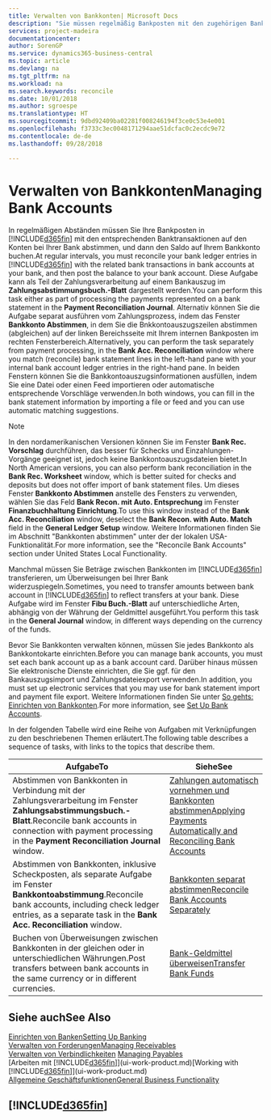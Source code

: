 ```yaml
---
title: Verwalten von Bankkonten| Microsoft Docs
description: "Sie müssen regelmäßig Bankposten mit den zugehörigen Banktransaktionen in Ihren Bankkonten abstimmen."
services: project-madeira
documentationcenter: 
author: SorenGP
ms.service: dynamics365-business-central
ms.topic: article
ms.devlang: na
ms.tgt_pltfrm: na
ms.workload: na
ms.search.keywords: reconcile
ms.date: 10/01/2018
ms.author: sgroespe
ms.translationtype: HT
ms.sourcegitcommit: 9dbd92409ba02281f008246194f3ce0c53e4e001
ms.openlocfilehash: f3733c3ec0048171294aae51dcfac0c2ecdc9e72
ms.contentlocale: de-de
ms.lasthandoff: 09/28/2018

---
```

# <a name="managing-bank-accounts"></a><span data-ttu-id="fe359-103">Verwalten von Bankkonten</span><span class="sxs-lookup"><span data-stu-id="fe359-103">Managing Bank Accounts</span></span>
<span data-ttu-id="fe359-104">In regelmäßigen Abständen müssen Sie Ihre Bankposten in [!INCLUDE[d365fin](includes/d365fin_md.md)] mit den entsprechenden Banktransaktionen auf den Konten bei Ihrer Bank abstimmen, und dann den Saldo auf Ihrem Bankkonto buchen.</span><span class="sxs-lookup"><span data-stu-id="fe359-104">At regular intervals, you must reconcile your bank ledger entries in [!INCLUDE[d365fin](includes/d365fin_md.md)] with the related bank transactions in bank accounts at your bank, and then post the balance to your bank account.</span></span> <span data-ttu-id="fe359-105">Diese Aufgabe kann als Teil der Zahlungsverarbeitung auf einem Bankauszug im **Zahlungsabstimmungsbuch.-Blatt** dargestellt werden.</span><span class="sxs-lookup"><span data-stu-id="fe359-105">You can perform this task either as part of processing the payments represented on a bank statement in the **Payment Reconciliation Journal**.</span></span> <span data-ttu-id="fe359-106">Alternativ können Sie die Aufgabe separat ausführen vom Zahlungsprozess, indem das Fenster **Bankkonto Abstimmen**, in dem Sie die Bnkkontoauszugszeilen abstimmen (abgleichen) auf der linken Bereichsseite mit Ihrem internen Bankposten im rechten Fensterbereich.</span><span class="sxs-lookup"><span data-stu-id="fe359-106">Alternatively, you can perform the task separately from payment processing, in the **Bank Acc. Reconciliation** window where you match (reconcile) bank statement lines in the left-hand pane with your internal bank account ledger entries in the right-hand pane.</span></span> <span data-ttu-id="fe359-107">In beiden Fenstern können Sie die Bankkontoauszugsinformationen ausfüllen, indem Sie eine Datei oder einen Feed importieren oder automatische entsprechende Vorschläge verwenden.</span><span class="sxs-lookup"><span data-stu-id="fe359-107">In both windows, you can fill in the bank statement information by importing a file or feed and you can use automatic matching suggestions.</span></span>

> [!NOTE]  
> <span data-ttu-id="fe359-108">In den nordamerikanischen Versionen können Sie im Fenster **Bank Rec. Vorschlag** durchführen, das besser für Schecks und Einzahlungen-Vorgänge geeignet ist, jedoch keine Bankkontoauszugsdateien bietet.</span><span class="sxs-lookup"><span data-stu-id="fe359-108">In North American versions, you can also perform bank reconciliation in the **Bank Rec. Worksheet** window, which is better suited for checks and deposits but does not offer import of bank statement files.</span></span> <span data-ttu-id="fe359-109">Um dieses Fenster **Bankkonto Abstimmen** anstelle des Fensters zu verwenden, wählen Sie das Feld **Bank Recon. mit Auto. Entsprechung** im Fenster **Finanzbuchhaltung Einrichtung**.</span><span class="sxs-lookup"><span data-stu-id="fe359-109">To use this window instead of the **Bank Acc. Reconciliation** window, deselect the **Bank Recon. with Auto. Match** field in the **General Ledger Setup** window.</span></span> <span data-ttu-id="fe359-110">Weitere Informationen finden Sie im Abschnitt "Bankkonten abstimmen" unter der der lokalen USA-Funktionalität.</span><span class="sxs-lookup"><span data-stu-id="fe359-110">For more information, see the "Reconcile Bank Accounts" section under United States Local Functionality.</span></span>

<span data-ttu-id="fe359-111">Manchmal müssen Sie Beträge zwischen Bankkonten im [!INCLUDE[d365fin](includes/d365fin_md.md)] transferieren, um Überweisungen bei Ihrer Bank widerzuspiegeln.</span><span class="sxs-lookup"><span data-stu-id="fe359-111">Sometimes, you need to transfer amounts between bank account in [!INCLUDE[d365fin](includes/d365fin_md.md)] to reflect transfers at your bank.</span></span> <span data-ttu-id="fe359-112">Diese Aufgabe wird im Fenster **Fibu Buch.-Blatt** auf unterschiedliche Arten, abhängig von der Währung der Geldmittel ausgeführt.</span><span class="sxs-lookup"><span data-stu-id="fe359-112">You perform this task in the **General Journal** window, in different ways depending on the currency of the funds.</span></span>

<span data-ttu-id="fe359-113">Bevor Sie Bankkonten verwalten können, müssen Sie jedes Bankkonto als Bankkontokarte einrichten.</span><span class="sxs-lookup"><span data-stu-id="fe359-113">Before you can manage bank accounts, you must set each bank account up as a bank account card.</span></span> <span data-ttu-id="fe359-114">Darüber hinaus müssen Sie elektronische Dienste einrichten, die Sie ggf. für den Bankauszugsimport und Zahlungsdateiexport verwenden.</span><span class="sxs-lookup"><span data-stu-id="fe359-114">In addition, you must set up electronic services that you may use for bank statement import and payment file export.</span></span> <span data-ttu-id="fe359-115">Weitere Informationen finden Sie unter [So gehts: Einrichten von Bankkonten](bank-setup-banking.md).</span><span class="sxs-lookup"><span data-stu-id="fe359-115">For more information, see [Set Up Bank Accounts](bank-setup-banking.md).</span></span>

<span data-ttu-id="fe359-116">In der folgenden Tabelle wird eine Reihe von Aufgaben mit Verknüpfungen zu den beschriebenen Themen erläutert.</span><span class="sxs-lookup"><span data-stu-id="fe359-116">The following table describes a sequence of tasks, with links to the topics that describe them.</span></span>

| <span data-ttu-id="fe359-117">Aufgabe</span><span class="sxs-lookup"><span data-stu-id="fe359-117">To</span></span> | <span data-ttu-id="fe359-118">Siehe</span><span class="sxs-lookup"><span data-stu-id="fe359-118">See</span></span> |
| --- | --- |
| <span data-ttu-id="fe359-119">Abstimmen von Bankkonten in Verbindung mit der Zahlungsverarbeitung im Fenster **Zahlungsabstimmungsbuch.-Blatt**.</span><span class="sxs-lookup"><span data-stu-id="fe359-119">Reconcile bank accounts in connection with payment processing in the **Payment Reconciliation Journal** window.</span></span> |[<span data-ttu-id="fe359-120">Zahlungen automatisch vornehmen und Bankkonten abstimmen</span><span class="sxs-lookup"><span data-stu-id="fe359-120">Applying Payments Automatically and Reconciling Bank Accounts</span></span>](receivables-apply-payments-auto-reconcile-bank-accounts.md) |
| <span data-ttu-id="fe359-121">Abstimmen von Bankkonten, inklusive Scheckposten, als separate Aufgabe im Fenster **Bankkontoabstimmung**.</span><span class="sxs-lookup"><span data-stu-id="fe359-121">Reconcile bank accounts, including check ledger entries, as a separate task in the **Bank Acc. Reconciliation** window.</span></span> |[<span data-ttu-id="fe359-122">Bankkonten separat abstimmen</span><span class="sxs-lookup"><span data-stu-id="fe359-122">Reconcile Bank Accounts Separately</span></span>](bank-how-reconcile-bank-accounts-separately.md) |
| <span data-ttu-id="fe359-123">Buchen von Überweisungen zwischen Bankkonten in der gleichen oder in unterschiedlichen Währungen.</span><span class="sxs-lookup"><span data-stu-id="fe359-123">Post transfers between bank accounts in the same currency or in different currencies.</span></span> |[<span data-ttu-id="fe359-124">Bank-Geldmittel überweisen</span><span class="sxs-lookup"><span data-stu-id="fe359-124">Transfer Bank Funds</span></span>](bank-how-transfer-bank-funds.md) |

## <a name="see-also"></a><span data-ttu-id="fe359-125">Siehe auch</span><span class="sxs-lookup"><span data-stu-id="fe359-125">See Also</span></span>
[<span data-ttu-id="fe359-126">Einrichten von Banken</span><span class="sxs-lookup"><span data-stu-id="fe359-126">Setting Up Banking</span></span>](bank-setup-banking.md)  
[<span data-ttu-id="fe359-127">Verwalten von Forderungen</span><span class="sxs-lookup"><span data-stu-id="fe359-127">Managing Receivables</span></span>](receivables-manage-receivables.md)  
<span data-ttu-id="fe359-128">[Verwalten von Verbindlichkeiten](payables-manage-payables.md)  </span><span class="sxs-lookup"><span data-stu-id="fe359-128">[Managing Payables](payables-manage-payables.md)  </span></span>  
<span data-ttu-id="fe359-129">[Arbeiten mit [!INCLUDE[d365fin](includes/d365fin_md.md)]](ui-work-product.md)</span><span class="sxs-lookup"><span data-stu-id="fe359-129">[Working with [!INCLUDE[d365fin](includes/d365fin_md.md)]](ui-work-product.md)</span></span>  
[<span data-ttu-id="fe359-130">Allgemeine Geschäftsfunktionen</span><span class="sxs-lookup"><span data-stu-id="fe359-130">General Business Functionality</span></span>](ui-across-business-areas.md)  

## [!INCLUDE[d365fin](includes/free_trial_md.md)]  
 

